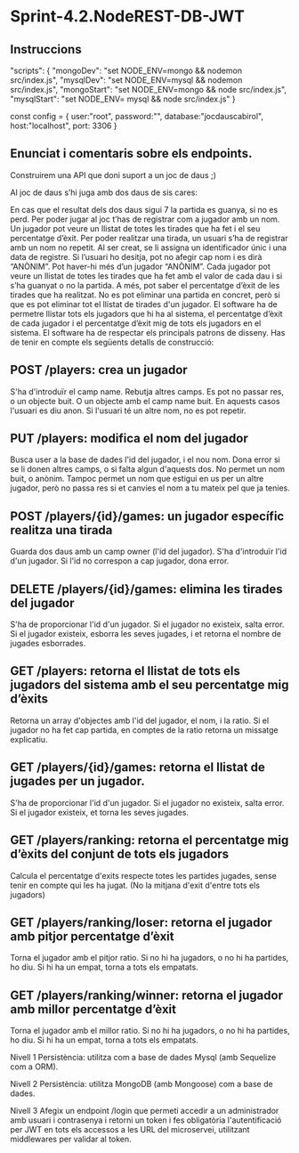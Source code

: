 # Sprint-4.2.NodeREST-DB-JWT

## Instruccions 

"scripts": {
    "mongoDev": "set NODE_ENV=mongo && nodemon src/index.js",
    "mysqlDev": "set NODE_ENV=mysql && nodemon src/index.js",
    "mongoStart": "set NODE_ENV=mongo && node src/index.js",
    "mysqlStart": "set NODE_ENV= mysql && node src/index.js"
}

const config = {
    user:"root",
    password:"",
    database:"jocdauscabirol",
    host:"localhost",
    port: 3306
}

## Enunciat i comentaris sobre els endpoints.

Construirem una API que doni suport a un joc de daus ;)

Al joc de daus s’hi juga amb dos daus de sis cares:

En cas que el resultat dels dos daus sigui 7 la partida es guanya, si no es perd.
Per poder jugar al joc t’has de registrar com a jugador amb un nom. Un jugador pot veure un llistat de totes les tirades que ha fet i el seu percentatge d’èxit.
Per poder realitzar una tirada, un usuari s’ha de registrar amb un nom no repetit. Al ser creat, se li assigna un identificador únic i una data de registre.
Si l’usuari ho desitja, pot no afegir cap nom i es dirà “ANÒNIM”. Pot haver-hi més d’un jugador “ANÒNIM”.
Cada jugador pot veure un llistat de totes les tirades que ha fet amb el valor de cada dau i si s’ha guanyat o no la partida. A més, pot saber el percentatge d’èxit de les tirades que ha realitzat.
No es pot eliminar una partida en concret, però si que es pot eliminar tot el llistat de tirades d'un jugador. El software ha de permetre llistar tots els jugadors que hi ha al sistema, el percentatge d’èxit de cada jugador i el percentatge d’èxit mig de tots els jugadors en el sistema.
El software ha de respectar els principals patrons de disseny.
Has de tenir en compte els següents detalls de construcció:

## POST /players: crea un jugador

S'ha d'introduïr el camp name. Rebutja altres camps. Es pot no passar res, o un objecte buit. O un objecte amb el camp name buit. En aquests casos l'usuari es diu anon. Si l'usuari té un altre nom, no es pot repetir.

## PUT /players: modifica el nom del jugador

Busca user a la base de dades l'id del jugador, i el nou nom. Dona error si se li donen altres camps, o si falta algun d'aquests dos. No permet un nom buit, o anònim. Tampoc permet  un nom que estigui en us per un altre jugador, però no passa res si et canvies el nom a tu mateix pel que ja tenies.

## POST /players/{id}/games: un jugador específic realitza una tirada

Guarda dos daus amb un camp owner (l'id del jugador). S'ha d'introduïr l'id d'un jugador. Si l'id no correspon a cap jugador, dona error.

## DELETE /players/{id}/games: elimina les tirades del jugador

S'ha de proporcionar l'id d'un jugador. Si el jugador no existeix, salta error. Si el jugador existeix, esborra les seves jugades, i et retorna el nombre de jugades esborrades.

## GET /players: retorna el llistat de tots els jugadors del sistema amb el seu percentatge mig d’èxits

Retorna un array d'objectes amb l'id del jugador, el nom, i la ratio. Si el jugador no ha fet cap partida, en comptes de la ratio retorna un missatge explicatiu.

## GET /players/{id}/games: retorna el llistat de jugades per un jugador.

S'ha de proporcionar l'id d'un jugador. Si el jugador no existeix, salta error. Si el jugador existeix, et torna les seves jugades.

## GET /players/ranking: retorna el percentatge mig d’èxits del conjunt de tots els jugadors

Calcula el percentatge d'exits respecte totes les partides jugades, sense tenir en compte qui les ha jugat. (No la mitjana d'exit d'entre tots els jugadors)

## GET /players/ranking/loser: retorna el jugador amb pitjor percentatge d’èxit

Torna el jugador amb el pitjor ratio. Si no hi ha jugadors, o no hi ha partides, ho diu. Si hi ha un empat, torna a tots els empatats.
## GET /players/ranking/winner: retorna el jugador amb millor percentatge d’èxit

Torna el jugador amb el millor ratio. Si no hi ha jugadors, o no hi ha partides, ho diu. Si hi ha un empat, torna a tots els empatats.

Nivell 1
Persistència: utilitza com a base de dades Mysql (amb Sequelize com a ORM).

Nivell 2
Persistència: utilitza MongoDB (amb Mongoose) com a base de dades.

Nivell 3
Afegix un endpoint /login que permeti accedir a un administrador amb usuari i contrasenya i retorni un token i fes obligatòria l'autentificació per JWT en tots els accessos a les URL del microservei, utilitzant middlewares per validar al token.

